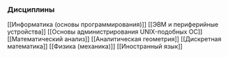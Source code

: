 ### **Дисциплины**
[[Информатика (основы программирования)]]
[[ЭВМ и периферийные устройства]]
[[Основы администрирования UNIX-подобных ОС]]
[[Математический анализ]]
[[Аналитическая геометрия]]
[[Дискретная математика]]
[[Физика (механика)]]
[[Иностранный язык]]
 